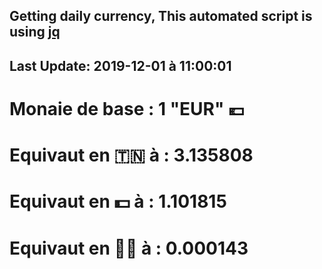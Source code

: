 ## Getting daily currency, This automated script is using [jq](https://stedolan.github.io/jq/)
## Last Update:  2019-12-01 à 11:00:01
 # Monaie de base : 1 "EUR" 💶 
 # Equivaut en 🇹🇳 à :  3.135808 
 # Equivaut en 💵 à : 1.101815
 # Equivaut en 🐱‍💻 à :  0.000143
